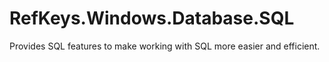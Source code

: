 # RefKeys.Windows.Database.SQL
Provides SQL features to make working with SQL more easier and efficient.
